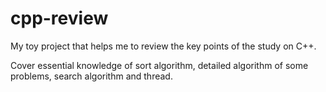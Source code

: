 # cpp-review

My toy project that helps me to review the key points of the study on C++.

Cover essential knowledge of sort algorithm, detailed algorithm of some problems, search algorithm and thread.



